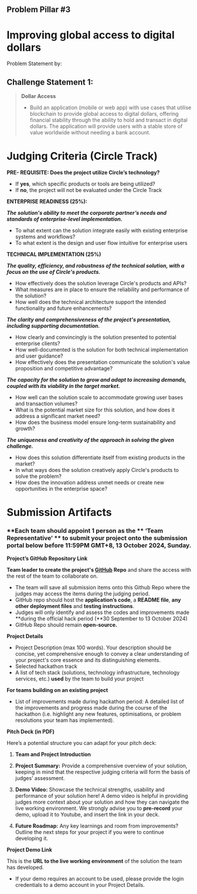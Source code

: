 ## Problem Pillar #3

# **Improving global access to digital dollars**

Problem Statement by:

## Challenge Statement 1:

> **Dollar Access**
> 
> - Build an application (mobile or web app) with use cases that utilise blockchain to provide global access to digital dollars, offering financial stability through the ability to hold and transact in digital dollars. The application will provide users with a stable store of value worldwide without needing a bank account.

# Judging Criteria (Circle Track)

**PRE- REQUISITE: Does the project utilize Circle’s technology?**

- If **yes**, which specific products or tools are being utilized?
- If **no**, the project will not be evaluated under the Circle Track

**ENTERPRISE READINESS (25%):**

***The solution's ability to meet the corporate partner’s needs and standards of enterprise-level implementation.***

- To what extent can the solution integrate easily with existing enterprise systems and workflows?
- To what extent is the design and user flow intuitive for enterprise users

**TECHNICAL IMPLEMENTATION (25%)**

***The quality, efficiency, and robustness of the technical solution, with a focus on the use of Circle's products.***

- How effectively does the solution leverage Circle's products and APIs?
- What measures are in place to ensure the reliability and performance of the solution?
- How well does the technical architecture support the intended functionality and future enhancements?

***The clarity and comprehensiveness of the project's presentation, including supporting documentation.***

- How clearly and convincingly is the solution presented to potential enterprise clients?
- How well-documented is the solution for both technical implementation and user guidance?
- How effectively does the presentation communicate the solution's value proposition and competitive advantage?

***The capacity for the solution to grow and adapt to increasing demands, coupled with its viability in the target market.***

- How well can the solution scale to accommodate growing user bases and transaction volumes?
- What is the potential market size for this solution, and how does it address a significant market need?
- How does the business model ensure long-term sustainability and growth?

***The uniqueness and creativity of the approach in solving the given challenge.***

- How does this solution differentiate itself from existing products in the market?
- In what ways does the solution creatively apply Circle's products to solve the problem?
- How does the innovation address unmet needs or create new opportunities in the enterprise space?

# Submission Artifacts

### **Each team should appoint 1 person as the ** ‘Team Representative’ ** to submit your project onto the submission portal below **before 11:59PM GMT+8, 13 October 2024, Sunday.**

**Project’s GitHub Repository Link**

**Team leader to create the project's [GitHub](https://github.com/) Repo** and share the access with the rest of the team to collaborate on. 

- The team will save all submission items onto this Github Repo where the judges may access the items during the judging period.
- GitHub repo should host the **application’s code**, a **README file**, **any other deployment files** and **testing instructions**.
- Judges will only identify and assess the codes and improvements made **during the official hack period (**30 September to 13 October 2024)
- GitHub Repo should remain **open-source.**

**Project Details**

- Project Description (max 100 words). Your description should be concise, yet comprehensive enough to convey a clear understanding of your project's core essence and its distinguishing elements.
- Selected hackathon track
- A list of tech stack (solutions, technology infrastructure, technology services, etc.) **used** by the team to build your project

**For teams building on an existing project**

- List of improvements made during hackathon period: A detailed list of the improvements and progress made during the course of the hackathon (i.e. highlight any new features, optimisations, or problem resolutions your team has implemented).

**Pitch Deck (in PDF)**

Here’s a potential structure you can adapt for your pitch deck:

1. **Team and Project Introduction**

2. **Project Summary:** Provide a comprehensive overview of your solution, keeping in mind that the respective judging criteria will form the basis of judges’ assessment.

3. **Demo Video:** Showcase the technical strengths, usability and performance of your solution here! A demo video is helpful in providing judges more context about your solution and how they can navigate the live working environment. We strongly advise you to **pre-record** your demo, upload it to Youtube, and insert the link in your deck. 

4. **Future Roadmap:** Any key learnings and room from improvements? Outline the next steps for your project if you were to continue developing it.

**Project Demo Link**

This is the **URL to the live working environment** of the solution the team has developed.

- If your demo requires an account to be used, please provide the login credentials to a demo account in your Project Details.
